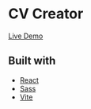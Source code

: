 # CV Creator

[Live Demo](https://visionary-gelato-a6fa48.netlify.app/)

## Built with

- [React](https://react.dev/)
- [Sass](https://sass-lang.com/)
- [Vite](https://vitejs.dev/)
